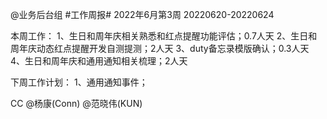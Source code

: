 @业务后台组 #工作周报#
2022年6月第3周 20220620-20220624

本周工作：
1、生日和周年庆相关熟悉和红点提醒功能评估；0.7人天
2、生日和周年庆动态红点提醒开发自测提测；2人天
3、duty备忘录模版确认；0.3人天
4、生日和周年庆和通用通知相关梳理；2人天

下周工作计划：
1、通用通知事件；

CC @杨康(Conn) @范晓伟(KUN)